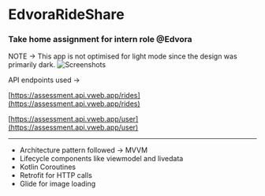 # EdvoraRideShare

### Take home assignment for intern role @Edvora
NOTE -> This app is not optimised for light mode since the design was primarily dark.
![Screenshots](https://i.imgur.com/c0Nswf7.png)

API endpoints used → 

[https://assessment.api.vweb.app/rides](https://assessment.api.vweb.app/rides)

[https://assessment.api.vweb.app/user](https://assessment.api.vweb.app/user)

---

- Architecture pattern followed → MVVM
- Lifecycle components like viewmodel and livedata
- Kotlin Coroutines
- Retrofit for HTTP calls
- Glide for image loading
